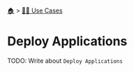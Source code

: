 <!--startTocHeader-->
[🏠](../README.md) > [👷🏽 Use Cases](README.md)
# Deploy Applications
<!--endTocHeader-->
TODO: Write about `Deploy Applications`
<!--startTocSubtopic-->

<!--endTocSubtopic-->